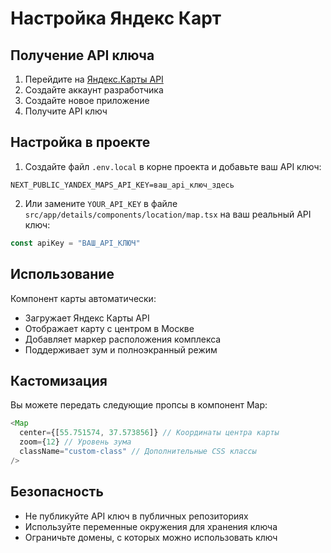 # Настройка Яндекс Карт

## Получение API ключа

1. Перейдите на [Яндекс.Карты API](https://developer.tech.yandex.ru/)
2. Создайте аккаунт разработчика
3. Создайте новое приложение
4. Получите API ключ

## Настройка в проекте

1. Создайте файл `.env.local` в корне проекта и добавьте ваш API ключ:

```env
NEXT_PUBLIC_YANDEX_MAPS_API_KEY=ваш_api_ключ_здесь
```

2. Или замените `YOUR_API_KEY` в файле `src/app/details/components/location/map.tsx` на ваш реальный API ключ:

```typescript
const apiKey = "ВАШ_API_КЛЮЧ"
```

## Использование

Компонент карты автоматически:

- Загружает Яндекс Карты API
- Отображает карту с центром в Москве
- Добавляет маркер расположения комплекса
- Поддерживает зум и полноэкранный режим

## Кастомизация

Вы можете передать следующие пропсы в компонент Map:

```typescript
<Map
  center={[55.751574, 37.573856]} // Координаты центра карты
  zoom={12} // Уровень зума
  className="custom-class" // Дополнительные CSS классы
/>
```

## Безопасность

- Не публикуйте API ключ в публичных репозиториях
- Используйте переменные окружения для хранения ключа
- Ограничьте домены, с которых можно использовать ключ
